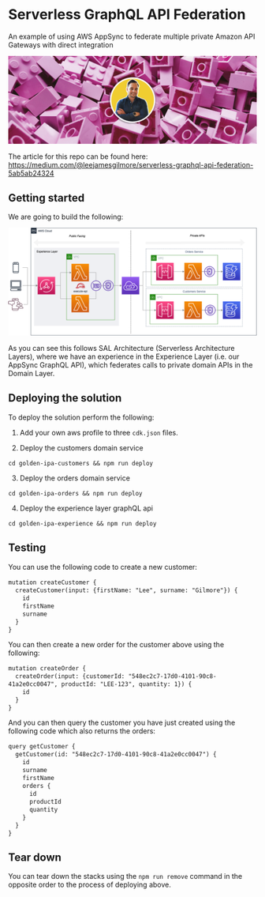 # Serverless GraphQL API Federation
An example of using AWS AppSync to federate multiple private Amazon API Gateways with direct integration

![image](./docs/images/header.png)

The article for this repo can be found here: https://medium.com/@leejamesgilmore/serverless-graphql-api-federation-5ab5ab24324

## Getting started

We are going to build the following:

![image](./docs/images/diagram.png)

As you can see this follows SAL Architecture (Serverless Architecture Layers), where we have an experience in the Experience Layer (i.e. our AppSync GraphQL API), which federates calls to private domain APIs in the Domain Layer.

## Deploying the solution

To deploy the solution perform the following:

1. Add your own aws profile to three `cdk.json` files.

2. Deploy the customers domain service
```
cd golden-ipa-customers && npm run deploy
```

3. Deploy the orders domain service
```
cd golden-ipa-orders && npm run deploy
```

4. Deploy the experience layer graphQL api
```
cd golden-ipa-experience && npm run deploy
```

## Testing

You can use the following code to create a new customer:

```
mutation createCustomer {
  createCustomer(input: {firstName: "Lee", surname: "Gilmore"}) {
    id
    firstName
    surname
  }
}
```

You can then create a new order for the customer above using the following:

```
mutation createOrder {
  createOrder(input: {customerId: "548ec2c7-17d0-4101-90c8-41a2e0cc0047", productId: "LEE-123", quantity: 1}) {
    id
  }
}
```

And you can then query the customer you have just created using the following code which also returns the orders:

```
query getCustomer {
  getCustomer(id: "548ec2c7-17d0-4101-90c8-41a2e0cc0047") {
    id
    surname
    firstName
    orders {
      id
      productId
      quantity
    }
  }
}
```

## Tear down

You can tear down the stacks using the `npm run remove` command in the opposite order to the process of deploying above.